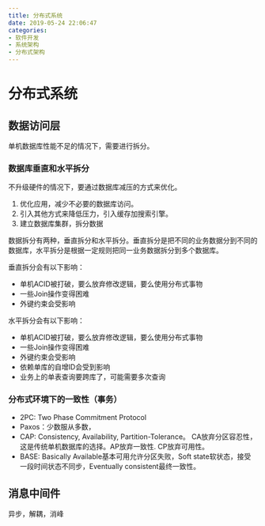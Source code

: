 ```yaml
---
title: 分布式系统
date: 2019-05-24 22:06:47
categories: 
- 软件开发
- 系统架构
- 分布式架构
---
```


# 分布式系统

## 数据访问层

单机数据库性能不足的情况下，需要进行拆分。

### 数据库垂直和水平拆分

不升级硬件的情况下，要通过数据库减压的方式来优化。
1. 优化应用，减少不必要的数据库访问。
2. 引入其他方式来降低压力，引入缓存加搜索引擎。
3. 建立数据库集群，拆分数据

数据拆分有两种，垂直拆分和水平拆分。垂直拆分是把不同的业务数据分到不同的数据库，水平拆分是根据一定规则把同一业务数据拆分到多个数据库。

垂直拆分会有以下影响：
- 单机ACID被打破，要么放弃修改逻辑，要么使用分布式事物
- 一些Join操作变得困难
- 外键约束会受影响

水平拆分会有以下影响：
- 单机ACID被打破，要么放弃修改逻辑，要么使用分布式事物
- 一些Join操作变得困难
- 外键约束会受影响
- 依赖单库的自增ID会受到影响
- 业务上的单表查询要跨库了，可能需要多次查询

### 分布式环境下的一致性（事务）

- 2PC: Two Phase Commitment Protocol
- Paxos：少数服从多数，
- CAP: Consistency, Availability, Partition-Tolerance。 CA放弃分区容忍性，这是传统单机数据库的选择。AP放弃一致性. CP放弃可用性。
- BASE: Basically Available基本可用允许分区失败，Soft state软状态，接受一段时间状态不同步，Eventually consistent最终一致性。

## 消息中间件

异步，解耦，消峰



